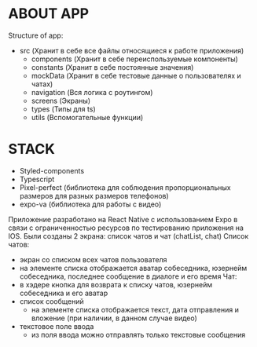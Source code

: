 # ABOUT APP
Structure of app:
- src (Хранит в себе все файлы относящиеся к работе приложения)
    - components (Хранит в себе переиспользуемые компоненты)
    - constants (Хранит в себе постоянные значения)
    - mockData (Хранит в себе тестовые данные о пользователях и чатах)
    - navigation (Вся логика с роутингом)
    - screens (Экраны)
    - types (Типы для ts)
    - utils (Вспомогательные функции)

# STACK

- Styled-components
- Typescript 
- Pixel-perfect (библиотека для соблюдения пропорциональных размеров для разных размеров телефонов)
- expo-va (библиотека для работы с видео)

Приложение разработано на React Native с использованием Expo в связи с ограниченностью ресурсов по тестированию приложения на IOS.
Были созданы 2 экрана: список чатов и чат (chatList, chat)
Список чатов:
- экран со списком всех чатов пользователя
- на элементе списка отображается аватар собеседника, юзернейм собеседника, последнее сообщение в диалоге и его время
Чат:
- в хэдере кнопка для возврата к списку чатов, юзернейм собеседника и его аватар
- список сообщений
    - на элементе списка отображается текст, дата отправления и вложение (при наличии, в данном случае видео)
- текстовое поле ввода 
    - из поля ввода можно отправлять только текстовые сообщения
